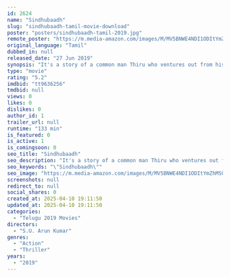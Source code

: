 ```yaml
---
id: 2624
name: "Sindhubaadh"
slug: "sindhubaadh-tamil-movie-download"
poster: "posters/sindhubaadh-tamil-2019.jpg"
remote_poster: "https://m.media-amazon.com/images/M/MV5BNWE4NDI1ODItYmZhMS00MTdkLTllY2MtZTI4ODRkNzJmNTJhXkEyXkFqcGdeQXVyMTEzNzg0Mjkx._V1_SX300.jpg"
original_language: "Tamil"
dubbed_in: null
released_date: "27 Jun 2019"
synopsis: "It's a story of a common man Thiru who ventures out from his comfort zone looking to make money and becomes Sindhubaadh."
type: "movie"
rating: "5.2"
imdbid: "tt9636256"
tmdbid: null
views: 0
likes: 0
dislikes: 0
author_id: 1
trailer_url: null
runtime: "133 min"
is_featured: 0
is_active: 1
is_comingsoon: 0
seo_title: "Sindhubaadh"
seo_description: "It's a story of a common man Thiru who ventures out from his comfort zone looking to make money and becomes Sindhubaadh."
seo_keywords: "\"Sindhubaadh\""
seo_image: "https://m.media-amazon.com/images/M/MV5BNWE4NDI1ODItYmZhMS00MTdkLTllY2MtZTI4ODRkNzJmNTJhXkEyXkFqcGdeQXVyMTEzNzg0Mjkx._V1_SX300.jpg"
screenshots: null
redirect_to: null
social_shares: 0
created_at: 2025-04-10 19:11:50
updated_at: 2025-04-10 19:11:50
categories:
  - "Telugu 2019 Movies"
directors:
  - "S.U. Arun Kumar"
genres:
  - "Action"
  - "Thriller"
years:
  - "2019"
---
```

